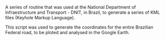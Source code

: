 A series of routine that was used at the National Department of Infraestructure and Transport - DNIT, in Brazil, to generate a series of KML files (Keyhole Markup Language).

This script was used to generate the coordinates for the entire Brazilian Federal road, to be ploted and analysed in the Google Earth.